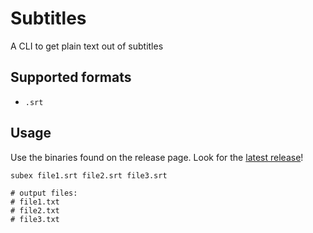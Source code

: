 # Subtitles

A CLI to get plain text out of subtitles

## Supported formats

* `.srt`

## Usage

Use the binaries found on the release page. Look for the [latest release](https://github.com/chuckha/subtitles/releases/latest)!

```
subex file1.srt file2.srt file3.srt

# output files:
# file1.txt
# file2.txt
# file3.txt
```


